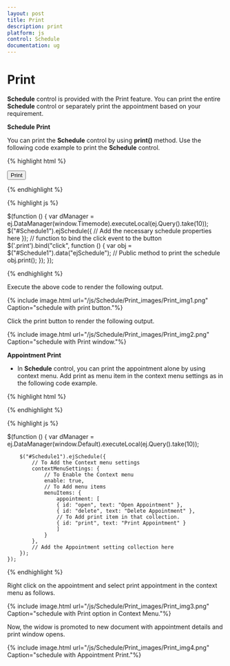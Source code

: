 ```yaml
---
layout: post
title: Print
description: print
platform: js
control: Schedule
documentation: ug
---
```


# Print

**Schedule** control is provided with the Print feature. You can print the entire **Schedule** control or separately print the appointment based on your requirement.

**Schedule Print**

You can print the **Schedule** control by using **print()** method. Use the following code example to print the **Schedule** control.



{% highlight html %}

<!DOCTYPE html>
<html xmlns="http://www.w3.org/1999/xhtml">
<head>
    <title>Schedule JS Print Sample</title>
    <!-- Refer the necessary scripts here-->
</head>
<body>
    <input class="print" type="button" value="Print" />
    <div style="float: left" id="Div1" />
    <div id="Div2"></div>
</body>
</html>

{% endhighlight %}

{% highlight js %}

$(function () {
        var dManager = ej.DataManager(window.Timemode).executeLocal(ej.Query().take(10));
        $("#Schedule1").ejSchedule({
            // Add the necessary schedule properties here
        });
        // function to bind the click event to the button
        $('.print').bind("click", function () {
            var obj = $("#Schedule1").data("ejSchedule");
            // Public method to print the schedule
             obj.print();
            });
    });


{% endhighlight %}



Execute the above code to render the following output.

 {% include image.html url="/js/Schedule/Print_images/Print_img1.png" Caption="schedule with print button."%}

Click the print button to render the following output.


{% include image.html url="/js/Schedule/Print_images/Print_img2.png" Caption="schedule with Print window."%}


**Appointment Print**

* In **Schedule** control, you can print the appointment alone by using context menu. Add print as menu item in the context menu settings as in the following code example.


{% highlight html %}

<div id="Schedule1"></div>

{% endhighlight %}


{% highlight js %}

 $(function () {
        var dManager =
        ej.DataManager(window.Default).executeLocal(ej.Query().take(10));

        $("#Schedule1").ejSchedule({
            // To Add the Context menu settings
            contextMenuSettings: {
                // To Enable the Context menu
                enable: true,
                // To Add menu items
                menuItems: {
                    appointment: [
                    { id: "open", text: "Open Appointment" },
                    { id: "delete", text: "Delete Appointment" },
                    // To Add print item in that collection.
                    { id: "print", text: "Print Appointment" }
                    ]
                }
            },
            // Add the Appointment setting collection here
        });
    });



{% endhighlight %}


Right click on the appointment and select print appointment in the context menu as follows.

{% include image.html url="/js/Schedule/Print_images/Print_img3.png" Caption="schedule with Print option in Context Menu."%}

 Now, the widow is promoted to new document with appointment details and print window opens.

{% include image.html url="/js/Schedule/Print_images/Print_img4.png" Caption="schedule with Appointment Print."%}

